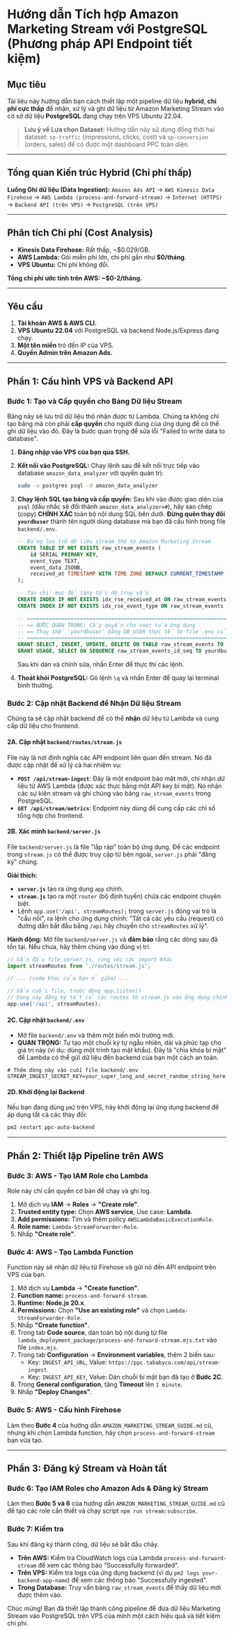# Hướng dẫn Tích hợp Amazon Marketing Stream với PostgreSQL (Phương pháp API Endpoint tiết kiệm)

## Mục tiêu

Tài liệu này hướng dẫn bạn cách thiết lập một pipeline dữ liệu **hybrid**, **chi phí cực thấp** để nhận, xử lý và ghi dữ liệu từ Amazon Marketing Stream vào cơ sở dữ liệu **PostgreSQL** đang chạy trên VPS Ubuntu 22.04.


> **Lưu ý về Lựa chọn Dataset:** Hướng dẫn này sử dụng đồng thời hai dataset: `sp-traffic` (impressions, clicks, cost) và `sp-conversion` (orders, sales) để có được một dashboard PPC toàn diện.

---

## Tổng quan Kiến trúc Hybrid (Chi phí thấp)

**Luồng Ghi dữ liệu (Data Ingestion):**
`Amazon Ads API` → `AWS Kinesis Data Firehose` → `AWS Lambda (process-and-forward-stream)` → `Internet (HTTPS)` → `Backend API (trên VPS)` → `PostgreSQL (trên VPS)`

---

## Phân tích Chi phí (Cost Analysis)

-   **Kinesis Data Firehose:** Rất thấp, ~$0.029/GB.
-   **AWS Lambda:** Gói miễn phí lớn, chi phí gần như **$0/tháng**.
-   **VPS Ubuntu:** Chi phí không đổi.

**Tổng chi phí ước tính trên AWS: ~$0-2/tháng.**

---

## Yêu cầu

1.  **Tài khoản AWS & AWS CLI.**
2.  **VPS Ubuntu 22.04** với PostgreSQL và backend Node.js/Express đang chạy.
3.  **Một tên miền** trỏ đến IP của VPS.
4.  **Quyền Admin trên Amazon Ads.**

---

## Phần 1: Cấu hình VPS và Backend API

### Bước 1: Tạo và Cấp quyền cho Bảng Dữ liệu Stream
Bảng này sẽ lưu trữ dữ liệu thô nhận được từ Lambda. Chúng ta không chỉ tạo bảng mà còn phải **cấp quyền** cho người dùng của ứng dụng để có thể ghi dữ liệu vào đó. Đây là bước quan trọng để sửa lỗi "Failed to write data to database".

1.  **Đăng nhập vào VPS của bạn qua SSH.**
2.  **Kết nối vào PostgreSQL:** Chạy lệnh sau để kết nối trực tiếp vào database `amazon_data_analyzer` với quyền quản trị:
    ```bash
    sudo -u postgres psql -d amazon_data_analyzer
    ```
3.  **Chạy lệnh SQL tạo bảng và cấp quyền:** Sau khi vào được giao diện của `psql` (dấu nhắc sẽ đổi thành `amazon_data_analyzer=#`), hãy sao chép (copy) **CHÍNH XÁC** toàn bộ nội dung SQL bên dưới. **Đừng quên thay đổi `yourdbuser`** thành tên người dùng database mà bạn đã cấu hình trong file `backend/.env`.

    ```sql
    -- Bảng lưu trữ dữ liệu stream thô từ Amazon Marketing Stream
    CREATE TABLE IF NOT EXISTS raw_stream_events (
        id SERIAL PRIMARY KEY,
        event_type TEXT,
        event_data JSONB,
        received_at TIMESTAMP WITH TIME ZONE DEFAULT CURRENT_TIMESTAMP
    );

    -- Tạo chỉ mục để tăng tốc độ truy vấn
    CREATE INDEX IF NOT EXISTS idx_rse_received_at ON raw_stream_events (received_at DESC);
    CREATE INDEX IF NOT EXISTS idx_rse_event_type ON raw_stream_events (event_type);

    -- =========================================================================
    -- == BƯỚC QUAN TRỌNG: Cấp quyền cho user của ứng dụng                     ==
    -- == Thay thế 'yourdbuser' bằng DB_USER thực tế từ file .env của bạn.       ==
    -- =========================================================================
    GRANT SELECT, INSERT, UPDATE, DELETE ON TABLE raw_stream_events TO yourdbuser;
    GRANT USAGE, SELECT ON SEQUENCE raw_stream_events_id_seq TO yourdbuser;
    ```
    Sau khi dán và chỉnh sửa, nhấn Enter để thực thi các lệnh.

4.  **Thoát khỏi PostgreSQL:** Gõ lệnh `\q` và nhấn Enter để quay lại terminal bình thường.

### Bước 2: Cập nhật Backend để Nhận Dữ liệu Stream
Chúng ta sẽ cập nhật backend để có thể **nhận** dữ liệu từ Lambda và cung cấp dữ liệu cho frontend.

#### 2A. Cập nhật `backend/routes/stream.js`
File này là nơi định nghĩa các API endpoint liên quan đến stream. Nó đã được cập nhật để xử lý cả hai nhiệm vụ:
-   **`POST /api/stream-ingest`**: Đây là một endpoint bảo mật mới, chỉ nhận dữ liệu từ AWS Lambda (được xác thực bằng một API key bí mật). Nó nhận các sự kiện stream và ghi chúng vào bảng `raw_stream_events` trong PostgreSQL.
-   **`GET /api/stream/metrics`**: Endpoint này dùng để cung cấp các chỉ số tổng hợp cho frontend.

#### 2B. Xác minh `backend/server.js`
File `backend/server.js` là file "lắp ráp" toàn bộ ứng dụng. Để các endpoint trong `stream.js` có thể được truy cập từ bên ngoài, `server.js` phải "đăng ký" chúng.

**Giải thích:**
-   **`server.js`** tạo ra ứng dụng `app` chính.
-   **`stream.js`** tạo ra một `router` (bộ định tuyến) chứa các endpoint chuyên biệt.
-   Lệnh `app.use('/api', streamRoutes);` trong `server.js` đóng vai trò là "cầu nối", ra lệnh cho ứng dụng chính: "Tất cả các yêu cầu (request) có đường dẫn bắt đầu bằng `/api` hãy chuyển cho `streamRoutes` xử lý".

**Hành động:** Mở file `backend/server.js` và **đảm bảo** rằng các dòng sau đã tồn tại. Nếu chưa, hãy thêm chúng vào đúng vị trí.
```javascript
// Gần đầu file server.js, cùng với các import khác
import streamRoutes from './routes/stream.js';

// ... (code khác của bạn ở giữa) ...

// Gần cuối file, trước dòng app.listen()
// Dòng này đăng ký tất cả các routes từ stream.js vào ứng dụng chính
app.use('/api', streamRoutes);
```

#### 2C. Cập nhật `backend/.env`
- Mở file `backend/.env` và thêm một biến môi trường mới.
- **QUAN TRỌNG:** Tự tạo một chuỗi ký tự ngẫu nhiên, dài và phức tạp cho giá trị này (ví dụ: dùng một trình tạo mật khẩu). Đây là "chìa khóa bí mật" để Lambda có thể gửi dữ liệu đến backend của bạn một cách an toàn.
```dotenv
# Thêm dòng này vào cuối file backend/.env
STREAM_INGEST_SECRET_KEY=your_super_long_and_secret_random_string_here
```

#### 2D. Khởi động lại Backend
Nếu bạn đang dùng `pm2` trên VPS, hãy khởi động lại ứng dụng backend để áp dụng tất cả các thay đổi:
```sh
pm2 restart ppc-auto-backend
```

---

## Phần 2: Thiết lập Pipeline trên AWS

### Bước 3: AWS - Tạo IAM Role cho Lambda
Role này chỉ cần quyền cơ bản để chạy và ghi log.
1.  Mở dịch vụ **IAM** -> **Roles** -> **"Create role"**.
2.  **Trusted entity type:** Chọn **AWS service**, Use case: **Lambda**.
3.  **Add permissions:** Tìm và thêm policy `AWSLambdaBasicExecutionRole`.
4.  **Role name:** `Lambda-StreamForwarder-Role`.
5.  Nhấp **"Create role"**.

### Bước 4: AWS - Tạo Lambda Function
Function này sẽ nhận dữ liệu từ Firehose và gửi nó đến API endpoint trên VPS của bạn.
1.  Mở dịch vụ **Lambda** -> **"Create function"**.
2.  **Function name:** `process-and-forward-stream`.
3.  **Runtime:** **Node.js 20.x**.
4.  **Permissions:** Chọn **"Use an existing role"** và chọn `Lambda-StreamForwarder-Role`.
5.  Nhấp **"Create function"**.
6.  Trong tab **Code source**, dán toàn bộ nội dung từ file `lambda_deployment_package/process-and-forward-stream.mjs.txt` vào file `index.mjs`.
7.  Trong tab **Configuration** -> **Environment variables**, thêm 2 biến sau:
    -   Key: `INGEST_API_URL`, Value: `https://ppc.tababyco.com/api/stream-ingest`.
    -   Key: `INGEST_API_KEY`, Value: Dán chuỗi bí mật bạn đã tạo ở **Bước 2C**.
8.  Trong **General configuration**, tăng **Timeout** lên `1 minute`.
9.  Nhấp **"Deploy Changes"**.

### Bước 5: AWS - Cấu hình Firehose
Làm theo **Bước 4** của hướng dẫn `AMAZON_MARKETING_STREAM_GUIDE.md` cũ, nhưng khi chọn Lambda function, hãy chọn `process-and-forward-stream` bạn vừa tạo.

---

## Phần 3: Đăng ký Stream và Hoàn tất

### Bước 6: Tạo IAM Roles cho Amazon Ads & Đăng ký Stream
Làm theo **Bước 5 và 6** của hướng dẫn `AMAZON_MARKETING_STREAM_GUIDE.md` cũ để tạo các role cần thiết và chạy script `npm run stream:subscribe`.

### Bước 7: Kiểm tra
Sau khi đăng ký thành công, dữ liệu sẽ bắt đầu chảy.
- **Trên AWS:** Kiểm tra CloudWatch logs của Lambda `process-and-forward-stream` để xem các thông báo "Successfully forwarded".
- **Trên VPS:** Kiểm tra logs của ứng dụng backend (ví dụ `pm2 logs your-backend-app-name`) để xem các thông báo "Successfully ingested".
- **Trong Database:** Truy vấn bảng `raw_stream_events` để thấy dữ liệu mới được thêm vào.

Chúc mừng! Bạn đã thiết lập thành công pipeline để đưa dữ liệu Marketing Stream vào PostgreSQL trên VPS của mình một cách hiệu quả và tiết kiệm chi phí.